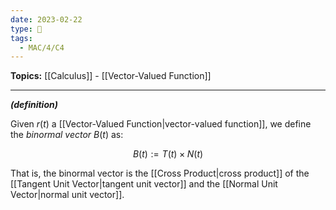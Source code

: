```yaml
---
date: 2023-02-22
type: 🧠
tags:
  - MAC/4/C4
---
```


**Topics:** [[Calculus]] - [[Vector-Valued Function]]

---

_**(definition)**_

Given $r(t)$ a [[Vector-Valued Function|vector-valued function]], we define the _binormal vector_ $B(t)$ as:

$$
B(t) := T(t) \times N(t)
$$

That is, the binormal vector is the [[Cross Product|cross product]] of the [[Tangent Unit Vector|tangent unit vector]] and the [[Normal Unit Vector|normal unit vector]].
